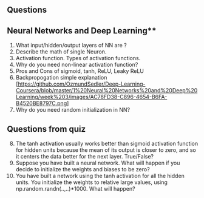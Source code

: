 ## Questions

## Neural Networks and Deep Learning**

1. What input/hidden/output layers of NN are ?
2. Describe the math of single Neuron.
3. Activation function. Types of activation functions.
4. Why do you need non-linear activation function?
5.  Pros and Cons of sigmoid, tanh, ReLU, Leaky ReLU
6. Backpropogation simple explanation
[https://github.com/OzmundSedler/Deep-Learning-Coursera/blob/master/1%20Neural%20Networks%20and%20Deep%20Learning/week%203/images/AC78FD38-C896-4654-B6FA-B4520BE8797C.png]
7. Why do you need random initialization in NN?


## Questions from quiz

8. The tanh activation usually works better than sigmoid activation function for hidden units because the mean of its output is closer to zero, and so it centers the data better for the next layer. True/False?
9. Suppose you have built a neural network. What will happen if you decide to initialize the weights and biases to be zero?
10. You have built a network using the tanh activation for all the hidden units. You initialize the weights to relative large values, using np.random.randn(..,..)*1000. What will happen?
